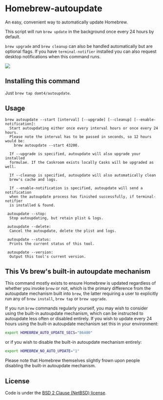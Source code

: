# Homebrew-autoupdate

An easy, convenient way to automatically update Homebrew.

This script will run `brew update` in the background once every 24 hours by default.

`brew upgrade` and `brew cleanup` can also be handled automatically but
are optional flags. If you have `terminal-notifier` installed you can
also request desktop notifications when this command runs.

[![](https://imgs.xkcd.com/comics/update.png)](https://xkcd.com/1328/)

## Installing this command

Just `brew tap domt4/autoupdate`.

## Usage

```
brew autoupdate --start [interval] [--upgrade] [--cleanup] [--enable-notification]:
  Start autoupdating either once every interval hours or once every 24 hours.
  Please note the interval has to be passed in seconds, so 12 hours would be:
    brew autoupdate --start 43200.

  If --upgrade is specified, autoupdate will also upgrade your installed
  formulae. If the Caskroom exists locally Casks will be upgraded as well.

  If --cleanup is specified, autoupdate will also automatically clean
  brew's cache and logs.

  If --enable-notification is specified, autoupdate will send a notification
  when the autoupdate process has finished successfully, if terminal-notifier
  is installed & found.

 autoupdate --stop:
  Stop autoupdating, but retain plist & logs.

 autoupdate --delete:
  Cancel the autoupdate, delete the plist and logs.

 autoupdate --status:
  Prints the current status of this tool.

 autoupdate --version:
  Output this tool's current version.
```

## This Vs brew's built-in autoupdate mechanism

This command mostly exists to ensure Homebrew is updated regardless of whether
you invoke `brew` or not, which is the primary difference from the autoupdate
mechanism built into `brew`, the latter requiring a user to explicitly run
any of `brew install`, `brew tap` or `brew upgrade`.

If you run `brew` commands regularly yourself, you may wish to consider using
the built-in autoupdate mechanism, which can be instructed to autoupdate less
often or disabled entirely. If you wish to update every 24 hours using the
built-in autoupdate mechanism set this in your environment:

```bash
export HOMEBREW_AUTO_UPDATE_SECS="86400"
```

or if you wish to disable the built-in autoupdate mechanism entirely:

```bash
export HOMEBREW_NO_AUTO_UPDATE="1"
```

Please note that Homebrew themselves slightly frown upon people disabling
the built-in autoupdate mechanism.

## License

Code is under the [BSD 2 Clause (NetBSD) license](https://github.com/DomT4/homebrew-autoupdate/blob/master/LICENSE).
